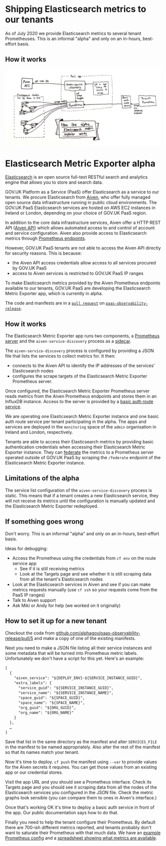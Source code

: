 # Shipping Elasticsearch metrics to our tenants

As of July 2020 we provide Elasticsearch metrics to several tenant
Prometheuses. This is an informal "alpha" and only on an in-hours,
best-effort basis.

## How it works

![Diagram of the alpha Elasticsearch Prometheus exporter](/diagrams/elasticsearch-metric-exporter-alpha.jpg)

# Elasticsearch Metric Exporter alpha


[Elasticsearch](https://www.elastic.co/elasticsearch/) is an open source full-text RESTful search and analytics engine that allows you to store and search data.

GOV.UK Platform as a Service (PaaS) offer Elasticsearch as a service to our tenants. We procure Elasticsearch from [Aiven](https://aiven.io/), who offer fully managed open source data infrastructure running in public cloud environments. The GOV.UK PaaS Elasticsearch services are hosted on AWS EC2 instances in Ireland or London, depending on your choice of GOV.UK PaaS region.

In addition to the core data infrastructure services, Aiven offer a HTTP REST API ([Aiven API](https://api.aiven.io/doc/)) which allows automated access to and control of account and service configuration. Aiven also provide access to Elasticsearch metrics through [Prometheus endpoints](https://prometheus.io/docs/concepts/jobs_instances/).

However, GOV.UK PaaS tenants are not able to access the Aiven API directly for security reasons. This is because:

* the Aiven API access credentials allow access to all services procured by GOV.UK PaaS
* access to Aiven services is restricted to GOV.UK PaaS IP ranges

To make Elasticsearch metrics provided by the Aiven Prometheus endpoints available to our tenants, GOV.UK PaaS are developing the Elasticsearch Metric Exporter app, which is currently in alpha.

The code and manifests are in a [`pull request`](https://github.com/alphagov/paas-observability-release/pull/5) on [`paas-observability-release`](https://github.com/alphagov/paas-observability-release).

## How it works

The Elasticsearch Metric Exporter app runs two components, a [Prometheus server](https://prometheus.io/) and the `aiven-service-discovery` process as a [sidecar](https://docs.cloudfoundry.org/devguide/sidecars.html).

The `aiven-service-discovery` process is configured by providing a JSON file that lists the services to collect metrics for. It then:

* connects to the Aiven API to identify the IP addresses of the services' Elasticsearch nodes
* configures the scrape targets of the Elasticsearch Metric Exporter Prometheus server.

Once configured, the Elasticsearch Metric Exporter Prometheus server reads metrics from the Aiven Prometheus endpoints and stores them in an InfluxDB instance. Access to the server is provided by a [basic auth route service](https://docs.cloud.service.gov.uk/deploying_services/route_services/#example-route-service-to-add-username-and-password-authentication).

We are operating one Elasticsearch Metric Exporter instance and one basic auth route service per tenant participating in the alpha. The apps and services are deployed in the `monitoring` space of the `admin` organisation in Ireland and London, respectively.

Tenants are able to access their Elasticsearch metrics by providing basic authentication credentials when accessing their Elasticsearch Metric Exporter instance. They can [federate](https://prometheus.io/docs/prometheus/latest/federation/) the metrics to a Prometheus server operated outside of GOV.UK PaaS by scraping the `/federate` endpoint of the Elasticsearch Metric Exporter instance.

## Limitations of the alpha

The service list configuration of the `aiven-service-discovery` process is static. This means that if a tenant creates a new Elasticsearch service, they will not receive its metrics until the configuration is manually updated and the Elasticsearch Metric Exporter redeployed.


## If something goes wrong

Don't worry. This is an informal "alpha" and only on an in-hours,
best-effort basis.

Ideas for debugging:

  - Access the Prometheus using the credentials from `cf env` on the
    route service app
    - See if it is still receiving metrics
    - Look at the Targets page and see whether it is still scraping
      data from all the tenant's Elasticsearch nodes
  - Look at the Elasticsearch services in Aiven and see if you can
    make metrics requests manually (use `cf ssh` so your requests come
    from the PaaS IP ranges)
  - Talk to Aiven support
  - Ask Miki or Andy for help (we worked on it originally)

## How to set it up for a new tenant

Checkout the code from [github.com/alphagov/paas-observability-release/pull/5](https://github.com/alphagov/paas-observability-release/pull/5) and make a copy of one of
the existing manifests.

Next you need to make a JSON file listing all their service instances
and some metadata that will be turned into Prometheus metric labels.
Unfortunately we don't have a script for this yet. Here's an example:

```
[
  {
    "aiven_service": "${DEPLOY_ENV}-${SERVICE_INSTANCE_GUID}",
    "extra_labels": {
      "service_guid": "${SERVICE_INSTANCE_GUID}",
      "service_name": "${SERVICE_INSTANCE_NAME}",
      "space_guid": "${SPACE_GUID}",
      "space_name": "${SPACE_NAME}",
      "org_guid": "${ORG_GUID}",
      "org_name": "${ORG_NAME}"
    }
  },
  …
]
```

Save that list in the same directory as the manifest and alter
`SERVICES_FILE` in the manifest to be named appropriately.
Also alter the rest of the manifest so that its names match your
tenant.

Now it's time to deploy. `cf push` the manifest using `--var` to
provide values for the Aiven secrets it requires. You can get those
values from an existing app or our credential stores.

Visit the app URL and you should see a Prometheus interface. Check its
Targets page and you should see it scraping data from all the nodes of
the Elasticsearch services you configured in the JSON file. Check the
metric graphs look sensible (you can compare them to ones in Aiven's
interface.)

Once that's working OK it's time to deploy a basic auth service in
front of the app. Our public documentation says how to do that.

Finally you need to help the tenant configure their Prometheus. By
default there are 700-ish different metrics reported, and tenants
probably don't want to saturate their Prometheus with that much data.
We have an [example Prometheus config](https://gist.github.com/46bit/bbc7f267f6115fc008c9ddb43cd56745)
and a [spreadsheet showing what metrics are available](https://docs.google.com/spreadsheets/d/1LffFBhe5T937MF0vYQWSH4j10niZS7IImlUAW4cYiNE/edit#gid=0).
